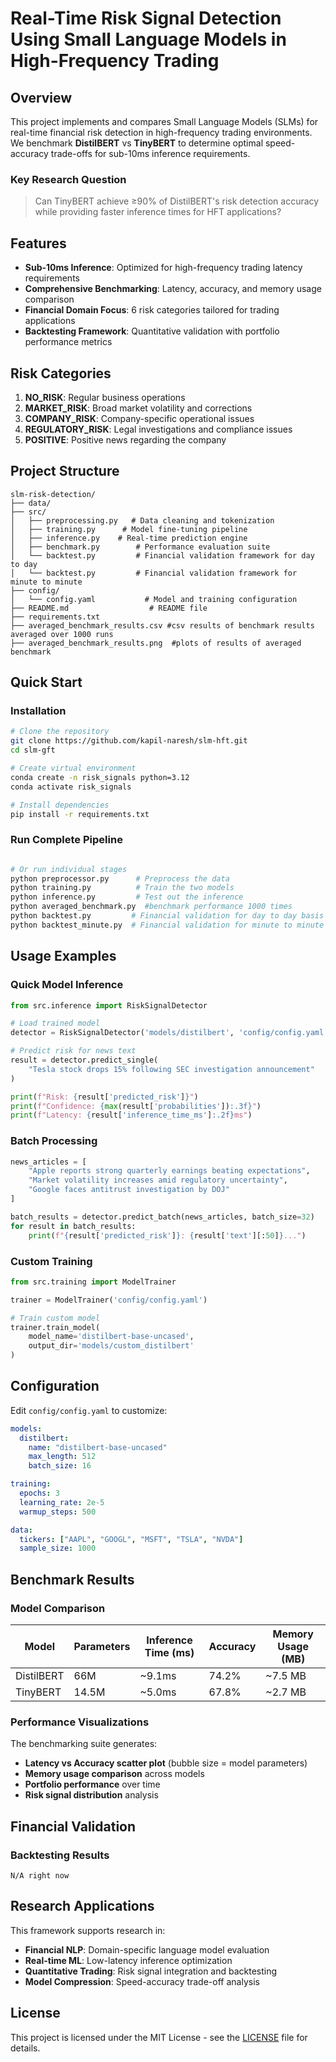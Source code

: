 # Real-Time Risk Signal Detection Using Small Language Models in High-Frequency Trading


## Overview

This project implements and compares Small Language Models (SLMs) for real-time financial risk detection in high-frequency trading environments. We benchmark **DistilBERT** vs **TinyBERT** to determine optimal speed-accuracy trade-offs for sub-10ms inference requirements.

### Key Research Question
> Can TinyBERT achieve ≥90% of DistilBERT's risk detection accuracy while providing faster inference times for HFT applications?

## Features

- **Sub-10ms Inference**: Optimized for high-frequency trading latency requirements
-  **Comprehensive Benchmarking**: Latency, accuracy, and memory usage comparison
- **Financial Domain Focus**: 6 risk categories tailored for trading applications
- **Backtesting Framework**: Quantitative validation with portfolio performance metrics

## Risk Categories

1. **NO_RISK**: Regular business operations
2. **MARKET_RISK**: Broad market volatility and corrections
3. **COMPANY_RISK**: Company-specific operational issues
4. **REGULATORY_RISK**: Legal investigations and compliance issues
5. **POSITIVE**: Positive news regarding the company

## Project Structure

```
slm-risk-detection/
├── data/
├── src/
│   ├── preprocessing.py   # Data cleaning and tokenization
│   ├── training.py      # Model fine-tuning pipeline
│   ├── inference.py    # Real-time prediction engine
│   ├── benchmark.py        # Performance evaluation suite
│   └── backtest.py         # Financial validation framework for day to day
│   └── backtest.py         # Financial validation framework for minute to minute
├── config/
│   └── config.yaml           # Model and training configuration
├── README.md                  # README file
├── requirements.txt
├── averaged_benchmark_results.csv #csv results of benchmark results averaged over 1000 runs
├── averaged_benchmark_results.png  #plots of results of averaged benchmark
```

## Quick Start


### Installation

```bash
# Clone the repository
git clone https://github.com/kapil-naresh/slm-hft.git
cd slm-gft

# Create virtual environment
conda create -n risk_signals python=3.12
conda activate risk_signals

# Install dependencies
pip install -r requirements.txt
```

### Run Complete Pipeline

```bash

# Or run individual stages
python preprocessor.py      # Preprocess the data
python training.py          # Train the two models
python inference.py         # Test out the inference
python averaged_benchmark.py  #benchmark performance 1000 times
python backtest.py         # Financial validation for day to day basis (less applicable)
python backtest_minute.py  # Financial validation for minute to minute basis more applicable)
```

## Usage Examples

### Quick Model Inference

```python
from src.inference import RiskSignalDetector

# Load trained model
detector = RiskSignalDetector('models/distilbert', 'config/config.yaml')

# Predict risk for news text
result = detector.predict_single(
    "Tesla stock drops 15% following SEC investigation announcement"
)

print(f"Risk: {result['predicted_risk']}")
print(f"Confidence: {max(result['probabilities']):.3f}")
print(f"Latency: {result['inference_time_ms']:.2f}ms")
```

### Batch Processing

```python
news_articles = [
    "Apple reports strong quarterly earnings beating expectations",
    "Market volatility increases amid regulatory uncertainty",
    "Google faces antitrust investigation by DOJ"
]

batch_results = detector.predict_batch(news_articles, batch_size=32)
for result in batch_results:
    print(f"{result['predicted_risk']}: {result['text'][:50]}...")
```

### Custom Training

```python
from src.training import ModelTrainer

trainer = ModelTrainer('config/config.yaml')

# Train custom model
trainer.train_model(
    model_name='distilbert-base-uncased',
    output_dir='models/custom_distilbert'
)
```

## Configuration

Edit `config/config.yaml` to customize:

```yaml
models:
  distilbert:
    name: "distilbert-base-uncased"
    max_length: 512
    batch_size: 16

training:
  epochs: 3
  learning_rate: 2e-5
  warmup_steps: 500

data:
  tickers: ["AAPL", "GOOGL", "MSFT", "TSLA", "NVDA"]
  sample_size: 1000
```

## Benchmark Results

### Model Comparison

| Model | Parameters | Inference Time (ms) | Accuracy | Memory Usage (MB) |
|-------|------------|-------------------|----------|-------------|
| DistilBERT | 66M | ~9.1ms | 74.2% |~7.5 MB
| TinyBERT | 14.5M | ~5.0ms | 67.8% |~2.7 MB

### Performance Visualizations

The benchmarking suite generates:
- **Latency vs Accuracy scatter plot** (bubble size = model parameters)
- **Memory usage comparison** across models  
- **Portfolio performance** over time
- **Risk signal distribution** analysis

## Financial Validation

### Backtesting Results

```
N/A right now
```

## Research Applications

This framework supports research in:
- **Financial NLP**: Domain-specific language model evaluation
- **Real-time ML**: Low-latency inference optimization
- **Quantitative Trading**: Risk signal integration and backtesting
- **Model Compression**: Speed-accuracy trade-off analysis



## License

This project is licensed under the MIT License - see the [LICENSE](LICENSE) file for details.



